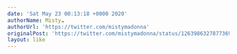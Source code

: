 ```yaml
---
date: 'Sat May 23 00:13:18 +0000 2020'
authorName: Misty☁️
authorUrl: 'https://twitter.com/mistymadonna'
originalPost: 'https://twitter.com/mistymadonna/status/1263986327877369856'
layout: like
---
```

